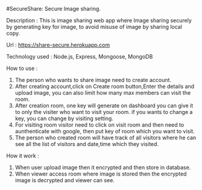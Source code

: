 #SecureShare: Secure Image sharing.

Description : This is image sharing web app where Image sharing securely by generating key for image, to avoid misuse of image by sharing local copy.

Url : https://share-secure.herokuapp.com

Technology used : Node.js, Express, Mongoose, MongoDB




How to use : 
1. The person who wants to share image need to create account.
2. After creating account,click on Create room button,Enter the details and upload image, you can also limit how many max members can visit the room.
3. After creation room, one key will generate on dashboard you can give it to only the visiter who want to visit your room. if you wants to change a key, you can change by            visiting setting.
4. For visiting room visitor need to click on visit room and then need to aunthenticate with google, then put key of room which you want to visit.
5. The person who created room will have track of all visitors where he can see all the list of visitors and date,time which they visited.




How it work :
  1. When user upload image then it encrypted and then store in database.
  2. When viewer access room where image is stored then the encrypted image is decrypted and viewer can see.

  
             
         
